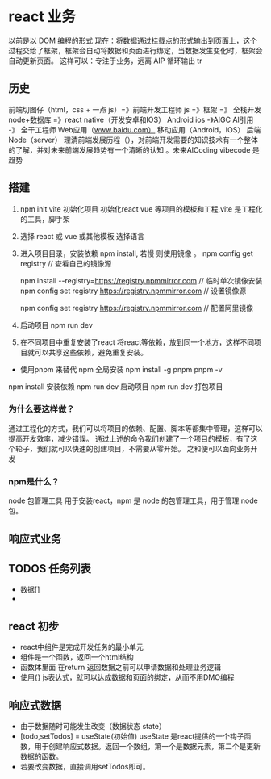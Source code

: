# react 业务

以前是以 DOM 编程的形式
现在：将数据通过挂载点的形式输出到页面上，这个过程交给了框架，框架会自动将数据和页面进行绑定，当数据发生变化时，框架会自动更新页面。
这样可以：专注于业务，远离 AIP 循环输出 tr

## 历史
前端切图仔（html，css + 一点 js）=》前端开发工程师 js =》框架 =》 全栈开发 node+数据库 =》react native（开发安卓和IOS） Android ios -》AIGC AI引用 -》 全干工程师
Web应用（www.baidu.com） 移动应用（Android，IOS）  后端 Node（server）
理清前端发展历程（），对前端开发需要的知识技术有一个整体的了解，并对未来前端发展趋势有一个清晰的认知 。未来AICoding  vibecode 是趋势

## 搭建
1. npm init vite 初始化项目 初始化react vue 等项目的模板和工程,vite 是工程化的工具，脚手架
2. 选择 react 或 vue 或其他模板 选择语言
3. 进入项目目录，安装依赖 npm install, 若慢 则使用镜像  。
    npm config get registry  // 查看自己的镜像源

    npm install --registry=https://registry.npmmirror.com // 临时单次镜像安装
    npm config set registry https://registry.npmmirror.com  // 设置镜像源

    npm config set registry https://registry.npmmirror.com // 配置阿里镜像

4. 启动项目 npm run dev


5. 在不同项目中重复安装了react
将react等依赖，放到同一个地方，这样不同项目就可以共享这些依赖，避免重复安装。
- 使用pnpm 来替代 npm
    全局安装 npm install -g pnpm
    pnpm -v




npm install 安装依赖
npm run dev 启动项目
npm run dev 打包项目

### 为什么要这样做？
通过工程化的方式，我们可以将项目的依赖、配置、脚本等都集中管理，这样可以提高开发效率，减少错误。
通过上述的命令我们创建了一个项目的模板，有了这个轮子，我们就可以快速的创建项目，不需要从零开始。 之和便可以面向业务开发


### npm是什么？
node 包管理工具 用于安装react，npm 是 node 的包管理工具，用于管理 node 包。

## 响应式业务
## TODOS 任务列表
- 数据[]
- 


## react 初步
- react中组件是完成开发任务的最小单元
- 组件是一个函数，返回一个html结构
- 函数体里面 在return 返回数据之前可以申请数据和处理业务逻辑
- 使用{} js表达式，就可以达成数据和页面的绑定，从而不用DMO编程

## 响应式数据 
- 由于数据随时可能发生改变（数据状态 state）
- [todo,setTodos] = useState(初始值)  useState 是react提供的一个钩子函数，用于创建响应式数据。返回一个数组，第一个是数据元素，第二个是更新数据的函数。
- 若要改变数据，直接调用setTodos即可。
